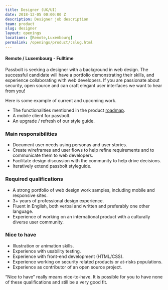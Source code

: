 ```yaml
---
title: Designer (UX/UI)
date: 2018-12-05 00:00:00 Z
description: Designer job description
team: product
slug: designer
layout: openings
locations: [Remote,Luxembourg]
permalink: /openings/product/:slug.html
---
```

#### Remote / Luxembourg - Fulltime

Passbolt is seeking a designer with a background in web design. 
The successful candidate will have a portfolio demonstrating their skills, and experience collaborating with 
web developers. If you are passionate about security, open source and can craft elegant user interfaces we 
want to hear from you!

Here is some example of current and upcoming work.
- The functionalities mentioned in the product [roadmap](https://www.passbolt.com/roadmap).
- A mobile client for passbolt.
- An upgrade / refresh of our style guide.

### Main responsibilities

- Document user needs using personas and user stories.
- Create wireframes and user flows to help refine requirements and to communicate them to web developers.
- Facilitate design discussion with the community to help drive decisions.
- Iteratively extend passbolt styleguide.

### Required qualifications

- A strong portfolio of web design work samples, including mobile and responsive sites.
- 3+ years of professional design experience.
- Fluent in English, both verbal and written and preferably one other language.
- Experience of working on an international product with a culturally diverse user community.

### Nice to have

- Illustration or animation skills.
- Experience with usability testing.
- Experience with front-end development (HTML/CSS).
- Experience working on security related products or at-risks populations.
- Experience as contributor of an open source project.

“Nice to have” really means nice-to-have. It is possible for you to have none of these
qualifications and still be a very good fit.